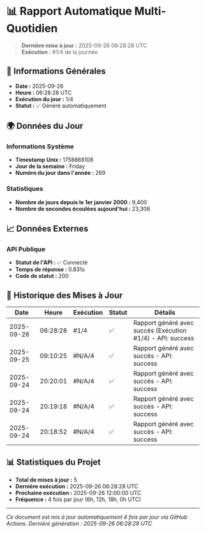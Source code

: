 # 📊 Rapport Automatique Multi-Quotidien

> **Dernière mise à jour :** 2025-09-26 06:28:28 UTC  
> **Exécution :** #1/4 de la journée

## 📅 Informations Générales

- **Date :** 2025-09-26
- **Heure :** 06:28:28 UTC
- **Exécution du jour :** 1/4
- **Statut :** ✅ Généré automatiquement

## 🌍 Données du Jour

### Informations Système
- **Timestamp Unix :** 1758868108
- **Jour de la semaine :** Friday
- **Numéro du jour dans l'année :** 269

### Statistiques
- **Nombre de jours depuis le 1er janvier 2000 :** 9,400
- **Nombre de secondes écoulées aujourd'hui :** 23,308

## 📈 Données Externes

### API Publique
- **Statut de l'API :** ✅ Connecté
- **Temps de réponse :** 0.831s
- **Code de statut :** 200

## 🔄 Historique des Mises à Jour

| Date | Heure | Exécution | Statut | Détails |
|------|-------|-----------|--------|---------|
| 2025-09-26 | 06:28:28 | #1/4 | ✅ | Rapport généré avec succès (Exécution #1/4) - API: success |
| 2025-09-25 | 09:10:25 | #N/A/4 | ✅ | Rapport généré avec succès - API: success |
| 2025-09-24 | 20:20:01 | #N/A/4 | ✅ | Rapport généré avec succès - API: success |
| 2025-09-24 | 20:19:18 | #N/A/4 | ✅ | Rapport généré avec succès - API: success |
| 2025-09-24 | 20:18:52 | #N/A/4 | ✅ | Rapport généré avec succès - API: success |

## 📊 Statistiques du Projet

- **Total de mises à jour :** 5
- **Dernière exécution :** 2025-09-26 06:28:28 UTC
- **Prochaine exécution :** 2025-09-26 12:00:00 UTC
- **Fréquence :** 4 fois par jour (6h, 12h, 18h, 0h UTC)

---

*Ce document est mis à jour automatiquement 4 fois par jour via GitHub Actions.*
*Dernière génération : 2025-09-26 06:28:28 UTC*
